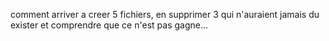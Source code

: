 comment arriver a creer 5 fichiers, en supprimer 3 qui n'auraient jamais du exister et comprendre que ce n'est pas gagne...
